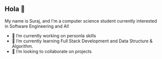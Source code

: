 ## Hola 👋

My name is Suraj, and I'm a computer science student currently interested in Software Engineering and AI!

- 🔭 I’m currently working on personla skills
- 🌱 I’m currently learning Full Stack Development and Data Structure & Algorithm.
- 👯 I’m looking to collaborate on projects

